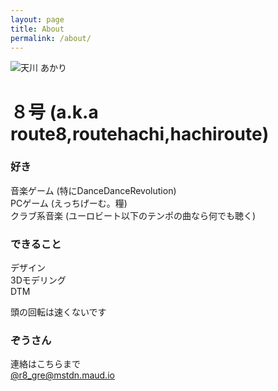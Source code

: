 ```yaml
---
layout: page
title: About
permalink: /about/
---
```


![天川 あかり](https://avatars1.githubusercontent.com/u/33120349?s=460&v=4)

# ８号 (a.k.a route8,routehachi,hachiroute)

### 好き

音楽ゲーム (特にDanceDanceRevolution)  
PCゲーム (えっちげーむ。糧)  
クラブ系音楽 (ユーロビート以下のテンポの曲なら何でも聴く)  



### できること

デザイン  
3Dモデリング  
DTM  


頭の回転は速くないです



### ぞうさん

連絡はこちらまで  
[@r8_gre@mstdn.maud.io](https://mstdn.maud.io/@r8_gre)
